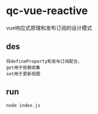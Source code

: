 # qc-vue-reactive
vue响应式原理和发布订阅的设计模式

## des
```
将defineProperty和发布订阅配合，
get用于依赖收集
set用于更新视图
```

## run
```
node index.js
```